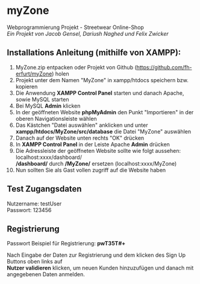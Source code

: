 # myZone 
Webprogrammierung Projekt - Streetwear Online-Shop  
*Ein Projekt von Jacob Gensel, Dariush Naghed und Felix Zwicker*

## Installations Anleitung (mithilfe von XAMPP):

1. MyZone.zip entpacken oder Projekt von Github (https://github.com/fh-erfurt/myZone) holen
2. Projekt unter dem Namen "MyZone" in xampp/htdocs speichern bzw. kopieren
3. Die Anwendung **XAMPP Control Panel** starten und danach Apache, sowie MySQL starten
4. Bei MySQL **Admin** klicken
5. In der geöffneten Website **phpMyAdmin** den Punkt "Importieren" in der oberen Navigationsleiste wählen
6. Das Kästchen "Datei auswählen" anklicken und unter **xampp/htdocs/MyZone/src/database** die Datei "MyZone" auswählen
7. Danach auf der Website unten rechts "OK" drücken 
8. In **XAMPP Control Panel** in der Leiste Apache **Admin** drücken 
9. Die Adressleiste der geöffneten Website sollte wie folgt aussehen: localhost:xxxx/dashboard/  
   **/dashboard/** durch **/MyZone/** ersetzen (localhost:xxxx/MyZone)
10. Nun sollten Sie als Gast vollen zugriff auf die Website haben


## Test Zugangsdaten
Nutzername: testUser  
Passwort: 123456

## Registrierung
Passwort Beispiel für Registrierung: **pwT35T#+**   

Nach Eingabe der Daten zur Registrierung und dem klicken des Sign Up Buttons oben links auf   
**Nutzer validieren** klicken, um neuen Kunden hinzuzufügen und danach mit angegebenen Daten anmelden.
